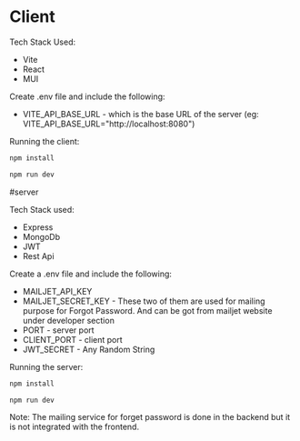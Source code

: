 # Client

Tech Stack Used:

- Vite
- React
- MUI

Create .env file and include the following:

- VITE_API_BASE_URL - which is the base URL of the server (eg: VITE_API_BASE_URL="http://localhost:8080")

Running the client:

```bash
npm install
```

```bash
npm run dev
```

#server

Tech Stack used:

- Express
- MongoDb
- JWT
- Rest Api

Create a .env file and include the following:

- MAILJET_API_KEY
- MAILJET_SECRET_KEY - These two of them are used for mailing purpose for Forgot Password. And can be got from mailjet website under developer section
- PORT - server port
- CLIENT_PORT - client port
- JWT_SECRET - Any Random String

Running the server:

```bash
npm install
```

```bash
npm run dev
```

Note: The mailing service for forget password is done in the backend but it is not integrated with the frontend.